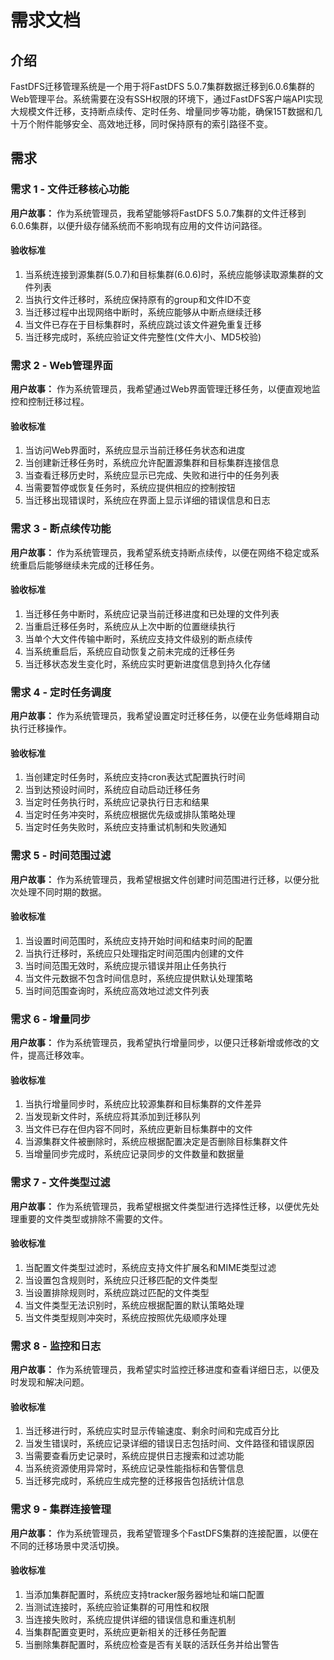 # 需求文档

## 介绍

FastDFS迁移管理系统是一个用于将FastDFS 5.0.7集群数据迁移到6.0.6集群的Web管理平台。系统需要在没有SSH权限的环境下，通过FastDFS客户端API实现大规模文件迁移，支持断点续传、定时任务、增量同步等功能，确保15T数据和几十万个附件能够安全、高效地迁移，同时保持原有的索引路径不变。

## 需求

### 需求 1 - 文件迁移核心功能

**用户故事：** 作为系统管理员，我希望能够将FastDFS 5.0.7集群的文件迁移到6.0.6集群，以便升级存储系统而不影响现有应用的文件访问路径。

#### 验收标准

1. 当系统连接到源集群(5.0.7)和目标集群(6.0.6)时，系统应能够读取源集群的文件列表
2. 当执行文件迁移时，系统应保持原有的group和文件ID不变
3. 当迁移过程中出现网络中断时，系统应能够从中断点继续迁移
4. 当文件已存在于目标集群时，系统应跳过该文件避免重复迁移
5. 当迁移完成时，系统应验证文件完整性(文件大小、MD5校验)

### 需求 2 - Web管理界面

**用户故事：** 作为系统管理员，我希望通过Web界面管理迁移任务，以便直观地监控和控制迁移过程。

#### 验收标准

1. 当访问Web界面时，系统应显示当前迁移任务状态和进度
2. 当创建新迁移任务时，系统应允许配置源集群和目标集群连接信息
3. 当查看迁移历史时，系统应显示已完成、失败和进行中的任务列表
4. 当需要暂停或恢复任务时，系统应提供相应的控制按钮
5. 当迁移出现错误时，系统应在界面上显示详细的错误信息和日志

### 需求 3 - 断点续传功能

**用户故事：** 作为系统管理员，我希望系统支持断点续传，以便在网络不稳定或系统重启后能够继续未完成的迁移任务。

#### 验收标准

1. 当迁移任务中断时，系统应记录当前迁移进度和已处理的文件列表
2. 当重启迁移任务时，系统应从上次中断的位置继续执行
3. 当单个大文件传输中断时，系统应支持文件级别的断点续传
4. 当系统重启后，系统应自动恢复之前未完成的迁移任务
5. 当迁移状态发生变化时，系统应实时更新进度信息到持久化存储

### 需求 4 - 定时任务调度

**用户故事：** 作为系统管理员，我希望设置定时迁移任务，以便在业务低峰期自动执行迁移操作。

#### 验收标准

1. 当创建定时任务时，系统应支持cron表达式配置执行时间
2. 当到达预设时间时，系统应自动启动迁移任务
3. 当定时任务执行时，系统应记录执行日志和结果
4. 当定时任务冲突时，系统应根据优先级或排队策略处理
5. 当定时任务失败时，系统应支持重试机制和失败通知

### 需求 5 - 时间范围过滤

**用户故事：** 作为系统管理员，我希望根据文件创建时间范围进行迁移，以便分批次处理不同时期的数据。

#### 验收标准

1. 当设置时间范围时，系统应支持开始时间和结束时间的配置
2. 当执行迁移时，系统应只处理指定时间范围内创建的文件
3. 当时间范围无效时，系统应提示错误并阻止任务执行
4. 当文件元数据不包含时间信息时，系统应提供默认处理策略
5. 当时间范围查询时，系统应高效地过滤文件列表

### 需求 6 - 增量同步

**用户故事：** 作为系统管理员，我希望执行增量同步，以便只迁移新增或修改的文件，提高迁移效率。

#### 验收标准

1. 当执行增量同步时，系统应比较源集群和目标集群的文件差异
2. 当发现新文件时，系统应将其添加到迁移队列
3. 当文件已存在但内容不同时，系统应更新目标集群中的文件
4. 当源集群文件被删除时，系统应根据配置决定是否删除目标集群文件
5. 当增量同步完成时，系统应记录同步的文件数量和数据量

### 需求 7 - 文件类型过滤

**用户故事：** 作为系统管理员，我希望根据文件类型进行选择性迁移，以便优先处理重要的文件类型或排除不需要的文件。

#### 验收标准

1. 当配置文件类型过滤时，系统应支持文件扩展名和MIME类型过滤
2. 当设置包含规则时，系统应只迁移匹配的文件类型
3. 当设置排除规则时，系统应跳过匹配的文件类型
4. 当文件类型无法识别时，系统应根据配置的默认策略处理
5. 当文件类型规则冲突时，系统应按照优先级顺序处理

### 需求 8 - 监控和日志

**用户故事：** 作为系统管理员，我希望实时监控迁移进度和查看详细日志，以便及时发现和解决问题。

#### 验收标准

1. 当迁移进行时，系统应实时显示传输速度、剩余时间和完成百分比
2. 当发生错误时，系统应记录详细的错误日志包括时间、文件路径和错误原因
3. 当需要查看历史记录时，系统应提供日志搜索和过滤功能
4. 当系统资源使用异常时，系统应记录性能指标和告警信息
5. 当迁移完成时，系统应生成完整的迁移报告包括统计信息

### 需求 9 - 集群连接管理

**用户故事：** 作为系统管理员，我希望管理多个FastDFS集群的连接配置，以便在不同的迁移场景中灵活切换。

#### 验收标准

1. 当添加集群配置时，系统应支持tracker服务器地址和端口配置
2. 当测试连接时，系统应验证集群的可用性和权限
3. 当连接失败时，系统应提供详细的错误信息和重连机制
4. 当集群配置变更时，系统应更新相关的迁移任务配置
5. 当删除集群配置时，系统应检查是否有关联的活跃任务并给出警告